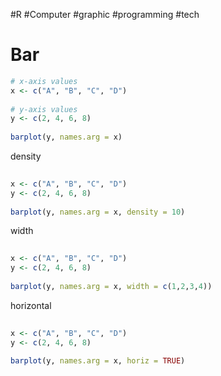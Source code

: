 #R #Computer #graphic #programming #tech 
# Bar
```R
# x-axis values  
x <- c("A", "B", "C", "D")  
  
# y-axis values  
y <- c(2, 4, 6, 8)  
  
barplot(y, names.arg = x)
```

density
```R
  
x <- c("A", "B", "C", "D")  
y <- c(2, 4, 6, 8)  
  
barplot(y, names.arg = x, density = 10)
```

width
```R
  
x <- c("A", "B", "C", "D")  
y <- c(2, 4, 6, 8)  
  
barplot(y, names.arg = x, width = c(1,2,3,4))
```

horizontal
```R
  
x <- c("A", "B", "C", "D")  
y <- c(2, 4, 6, 8)  
  
barplot(y, names.arg = x, horiz = TRUE)
```